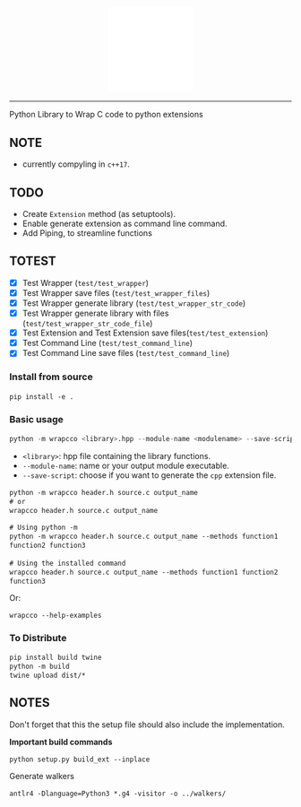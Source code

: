 <div align="center">
    <picture>
        <source media="(prefers-color-scheme: light)" srcset="/docs/logo_wrapc_light.svg">
        <img alt="wrapc.co logo" src="/docs/logo_wrapc_dark.svg" width="30%" height="30%">
    </picture>
</div>

---

Python Library to Wrap C code to python extensions

## NOTE
- currently compyling in `c++17`.

## TODO
- Create `Extension` method (as setuptools).
- Enable generate extension as command line command.
- Add Piping, to streamline functions

## TOTEST
- [x] Test Wrapper (`test/test_wrapper`)
- [x] Test Wrapper save files (`test/test_wrapper_files`)
- [x] Test Wrapper generate library (`test/test_wrapper_str_code`)
- [x] Test Wrapper generate library with files (`test/test_wrapper_str_code_file`)
- [x] Test Extension and Test Extension save files(`test/test_extension`)
- [x] Test Command Line (`test/test_command_line`)
- [x] Test Command Line save files (`test/test_command_line`)

### Install from source
```
pip install -e .
```

### Basic usage
```py
python -m wrapcco <library>.hpp --module-name <modulename> --save-script <true/false> --output-path "./"
```
- `<library>`: hpp file containing the library functions.
- `--module-name`: name or your output module executable.
- `--save-script`: choose if you want to generate the `cpp` extension file.


```
python -m wrapcco header.h source.c output_name
# or
wrapcco header.h source.c output_name
```

```
# Using python -m
python -m wrapcco header.h source.c output_name --methods function1 function2 function3

# Using the installed command
wrapcco header.h source.c output_name --methods function1 function2 function3
```

Or:
```
wrapcco --help-examples
```

### To Distribute
```
pip install build twine
python -m build
twine upload dist/*
```

## NOTES
Don't forget that this the setup file should also include
the implementation.

**Important build commands**
```
python setup.py build_ext --inplace
```

Generate walkers
```
antlr4 -Dlanguage=Python3 *.g4 -visitor -o ../walkers/
```
